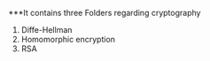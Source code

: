 ***It contains three Folders regarding cryptography 
1. Diffe-Hellman 
2. Homomorphic encryption
3. RSA
